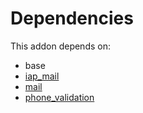 # Dependencies

This addon depends on:

- base
- [iap_mail](../../odoo-bringout-oca-ocb-iap_mail)
- [mail](../../odoo-bringout-oca-ocb-mail)
- [phone_validation](../../odoo-bringout-oca-ocb-phone_validation)
